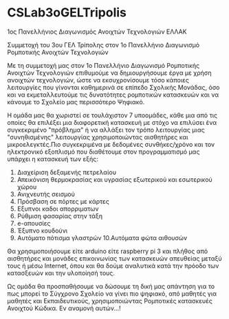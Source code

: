# CSLab3oGELTripolis
1ος Πανελλήνιος Διαγωνισμός Ανοιχτών Τεχνολογιών ΕΛΛΑΚ

Συμμετοχή του 3ου ΓΕΛ Τρίπολης στον 1ο Πανελλήνιο Διαγωνισμό Ρομποτικής Ανοιχτών Τεχνολογιών

Με τη συμμετοχή μας στον 1ο Πανελλήνιο Διαγωνισμό Ρομποτικής Ανοιχτών Τεχνολογιών επιθυμούμε να δημιουργήσουμε έργα με χρήση ανοιχτών τεχνολογιών, ώστε να εκσυχρονίσουμε τόσο κάποιες λειτουργίες που γίνονται καθημερινά σε επίπεδο Σχολικής Μονάδας, όσο και να εκμεταλλευτούμε τις δυνατότητες ρομποτικών κατασκευών και να κάνουμε το Σχολείο μας περισσότερο Ψηφιακό.

Η ομάδα μας θα χωριστεί σε τουλάχιστον 7 υποομάδες, κάθε μια από τις οποίες θα επιλέξει μια διαφορετική κατασκευή με στόχο να επιλύσει ένα συγκεκριμένο "πρόβλημα" ή να αλλάξει τον τρόπο λειτουργίας μιας "συνηθισμένης" λειτουργίας χρησιμοποιώντας αισθητήρες και μικροελεγκτές.Πιο συγκεκριμένα με δεδομένες συνθήκες/χρόνο και τον ηλεκτρονικό εξοπλισμό που διαθέτουμε στον προγραμματισμό μας υπάρχει η κατασκευή των εξής:

1. Διαχείριση δεξαμενής πετρελαίου
2. Απεικόνιση θερμοκρασίας και υγρασίας εξωτερικού και εσωτερικού χώρου
3. Ανιχνευτής σεισμού
4. Πρόσβαση σε πόρτες με κάρτες
5. Εξυπνοι καδοι απορριματων
6. Ρύθμιση φασαρίας στην τάξη
7. e-απουσίες
8. Έξυπνο κουδούνι
9. Αυτόματο πότισμα γλαστρών 
10.Αυτόματα φώτα αιθουσών

Θα χρησιμοποιήσουμε είτε arduino είτε raspberry pi 3 και πλήθος από αισθητήρες και μονάδες επικοινωνίας των κατασκευών απευθείας μεταξύ τους ή μέσω Internet, όπου και θα δούμε αναλυτικά κατά την πρόοδο των κατασξευών και την υλοποίησή τους.

Ως ομάδα θα προσπαθήσουμε να δώσουμε τη δική μας απάντηση για το πως μπορεί το Σύγχρονο Σχολείο να γίνει πιο ψηφιακό, από μαθητές για μαθητές και Εκπαιδευτικούς, χρησιμοποιώντας Ρομποτικές κατασκευές Ανοιχτού Κώδικα. Εν αναμονή αυτών...!
